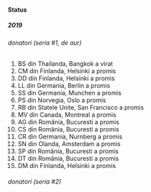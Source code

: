 #### Status

##### 2019

###### donatori (seria #1, _de aur_)

1. BS din Thailanda, Bangkok a virat
2. CM din Finlanda, Helsinki a promis
3. DD din Finlanda, Helsinki a promis
4. LL din Germania, Berlin a promis
5. SS din Germania, Munchen a promis
6. PS din Norvegia, Oslo a promis
7. RB din Statele Unite, San Francisco a promis
8. MV din Canada, Montreal a promis
9. AG din România, Bucuresti a promis
10. CS din România, Bucuresti a promis
11. CR din Germania, Nurnberg a promis
12. SN din Olanda, Amsterdam a promis
13. SP din România, Bucuresti a promis
14. DT din România, Bucuresti a promis
15. DM din Finlanda, Helsinki a promis

###### donatori (seria #2)

